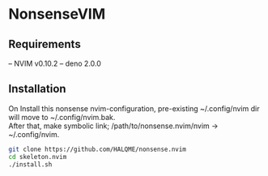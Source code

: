 # NonsenseVIM

## Requirements

– NVIM v0.10.2
– deno 2.0.0

## Installation

On Install this nonsense nvim-configuration, pre-existing ~/.config/nvim dir will move to ~/.config/nvim.bak.  
After that,  make symbolic link; /path/to/nonsense.nvim/nvim -> ~/.config/nvim.

```bash
git clone https://github.com/HALQME/nonsense.nvim
cd skeleton.nvim
./install.sh
```
